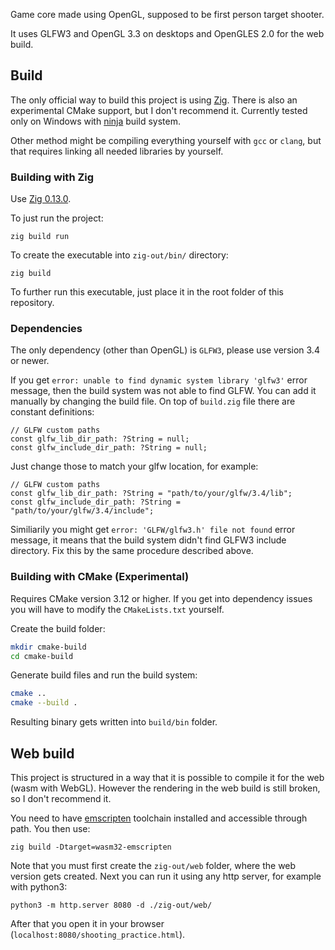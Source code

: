 Game core made using OpenGL, supposed to be first person target shooter.

It uses GLFW3 and OpenGL 3.3 on desktops and OpenGLES 2.0 for the web build.

## Build
The only official way to build this project is using [Zig](https://ziglang.org/).
There is also an experimental CMake support, but I don't recommend it. Currently tested only on Windows with [ninja](https://ninja-build.org/) build system.

Other method might be compiling everything yourself with `gcc` or `clang`, but that requires linking all needed libraries by yourself.

### Building with Zig
Use [Zig 0.13.0](https://ziglang.org/download/).

To just run the project:
```console
zig build run
```

To create the executable into `zig-out/bin/` directory:
```console
zig build
```
To further run this executable, just place it in the root folder of this repository.

### Dependencies
The only dependency (other than OpenGL) is `GLFW3`, please use version 3.4 or newer.

If you get `error: unable to find dynamic system library 'glfw3'` error message, then the build system was not able to find GLFW. You can add it manually by changing the build file. On top of `build.zig` file there are constant definitions:
```zig
// GLFW custom paths
const glfw_lib_dir_path: ?String = null;
const glfw_include_dir_path: ?String = null;
```
Just change those to match your glfw location, for example:
```zig
// GLFW custom paths
const glfw_lib_dir_path: ?String = "path/to/your/glfw/3.4/lib";
const glfw_include_dir_path: ?String = "path/to/your/glfw/3.4/include";
```

Similiarily you might get `error: 'GLFW/glfw3.h' file not found` error message, it means that the build system didn't find GLFW3 include directory. Fix this by the same procedure described above.

### Building with CMake (Experimental)
Requires CMake version 3.12 or higher. If you get into dependency issues you will have to modify the `CMakeLists.txt` yourself.

Create the build folder:
```sh
mkdir cmake-build
cd cmake-build
```
Generate build files and run the build system:
```sh
cmake ..
cmake --build .
```
Resulting binary gets written into `build/bin` folder.

## Web build
This project is structured in a way that it is possible to compile it for the web (wasm with WebGL).
However the rendering in the web build is still broken, so I don't recommend it.

You need to have [emscripten](https://emscripten.org/) toolchain installed and accessible through path.
You then use:
```console
zig build -Dtarget=wasm32-emscripten
```
Note that you must first create the `zig-out/web` folder, where the web version gets created.
Next you can run it using any http server, for example with python3:
```console
python3 -m http.server 8080 -d ./zig-out/web/
```
After that you open it in your browser (`localhost:8080/shooting_practice.html`).

